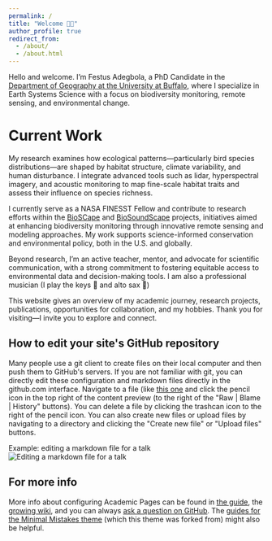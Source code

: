 ```yaml
---
permalink: /
title: "Welcome 👋🏽"
author_profile: true
redirect_from: 
  - /about/
  - /about.html
---
```


Hello and welcome. I’m Festus Adegbola, a PhD Candidate in the [Department of Geography at the University at Buffalo](https://www.buffalo.edu/cas/geography/about-us.html), where I specialize in Earth Systems Science with a focus on biodiversity monitoring, remote sensing, and environmental change.

Current Work 
======

My research examines how ecological patterns—particularly bird species distributions—are shaped by habitat structure, climate variability, and human disturbance. I integrate advanced tools such as lidar, hyperspectral imagery, and acoustic monitoring to map fine-scale habitat traits and assess their influence on species richness.

I currently serve as a NASA FINESST Fellow and contribute to research efforts within the [BioSCape](https://www.bioscape.io) and [BioSoundScape](https://storymaps.arcgis.com/stories/aaa4835da57c4405b4dfd3a03d3ae2c7) projects, initiatives aimed at enhancing biodiversity monitoring through innovative remote sensing and modeling approaches. My work supports science-informed conservation and environmental policy, both in the U.S. and globally.

Beyond research, I’m an active teacher, mentor, and advocate for scientific communication, with a strong commitment to fostering equitable access to environmental data and decision-making tools. I am also a professional musician (I play the keys 🎹 and alto sax 🎷)

This website gives an overview of my academic journey, research projects, publications, opportunities for collaboration, and my hobbies. Thank you for visiting—I invite you to explore and connect.


How to edit your site's GitHub repository
------
Many people use a git client to create files on their local computer and then push them to GitHub's servers. If you are not familiar with git, you can directly edit these configuration and markdown files directly in the github.com interface. Navigate to a file (like [this one](https://github.com/academicpages/academicpages.github.io/blob/master/_talks/2012-03-01-talk-1.md) and click the pencil icon in the top right of the content preview (to the right of the "Raw | Blame | History" buttons). You can delete a file by clicking the trashcan icon to the right of the pencil icon. You can also create new files or upload files by navigating to a directory and clicking the "Create new file" or "Upload files" buttons. 

Example: editing a markdown file for a talk
![Editing a markdown file for a talk](/images/editing-talk.png)

For more info
------
More info about configuring Academic Pages can be found in [the guide](https://academicpages.github.io/markdown/), the [growing wiki](https://github.com/academicpages/academicpages.github.io/wiki), and you can always [ask a question on GitHub](https://github.com/academicpages/academicpages.github.io/discussions). The [guides for the Minimal Mistakes theme](https://mmistakes.github.io/minimal-mistakes/docs/configuration/) (which this theme was forked from) might also be helpful.
